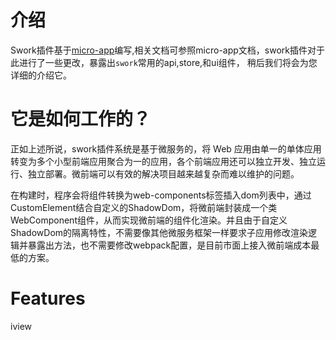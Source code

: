 # 介绍

Swork插件基于[micro-app](https://zeroing.jd.com/micro-app/docs.html#/zh-cn/start)编写,相关文档可参照micro-app文档，swork插件对于此进行了一些更改，暴露出`swork`常用的api,store,和ui组件，
稍后我们将会为您详细的介绍它。

# 它是如何工作的？
正如上述所说，swork插件系统是基于微服务的，将 Web 应用由单一的单体应用转变为多个小型前端应用聚合为一的应用，各个前端应用还可以独立开发、独立运行、独立部署。微前端可以有效的解决项目越来越复杂而难以维护的问题。

在构建时，程序会将组件转换为web-components标签插入dom列表中，通过CustomElement结合自定义的ShadowDom，将微前端封装成一个类WebComponent组件，从而实现微前端的组件化渲染。并且由于自定义ShadowDom的隔离特性，不需要像其他微服务框架一样要求子应用修改渲染逻辑并暴露出方法，也不需要修改webpack配置，是目前市面上接入微前端成本最低的方案。
# Features
iview
